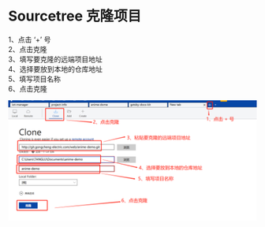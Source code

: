 # Sourcetree 克隆项目

1、点击 ‘+’ 号  
2、点击克隆  
3、填写要克隆的远端项目地址  
4、选择要放到本地的仓库地址  
5、填写项目名称  
6、点击克隆  

![](./img/sourcetree/stree_18.jpg)  




 


